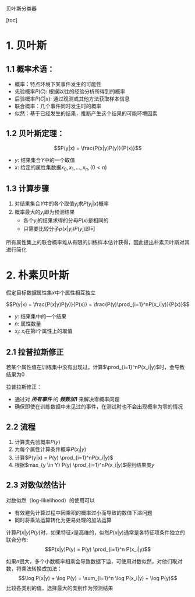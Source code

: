 贝叶斯分类器

[toc]

# 1. 贝叶斯


## 1.1 概率术语： 
- 概率：特点环境下某事件发生的可能性
- 先验概率$P(C)$: 根据以往的经验分析所得到的概率
- 后验概率$P(C|x)$: 通过观测或其他方法获取样本信息
- 联合概率：几个事件同时发生时的概率
- 似然：基于已经发生的结果，推断产生这个结果的可能环境因素


## 1.2 贝叶斯定理：
$$P(y|x) = \frac{P(x|y)P(y)}{P(x)}$$
- $y$: 结果集合$Y$中的一个取值
- $x$: 给定的属性集数据$x_0,x_1,...,x_n,(0 \lt n)$

## 1.3 计算步骤

1. 对结果集合$Y$中的各个取值$y_i$求$P(y_i|x)$概率
2. 概率最大的$y_i$即为预测结果
    - 各个$y_i$的结果求得的分母$P(x)$是相同的
    - 只需要比较分子$p(x|y_i)P(y_i)$即可  


所有属性集上的联合概率难从有限的训练样本估计获得，因此提出朴素贝叶斯对其进行简化



# 2. 朴素贝叶斯

假定目标数据属性集$x$中个属性相互独立

$$P(y|x) = \frac{P(x|y)P(y)}{P(x)} = \frac{P(y)\prod_{i=1}^nP(x_i|y)}{P(x)}$$
- $y$: 结果集中的一个结果
- $n$: 属性数量
- $x_i$: $x_i$在第i个属性上的取值


## 2.1 拉普拉斯修正


若某个属性值在训练集中没有出现过，计算$\prod_{i=1}^nP(x_i|y)$时，会导致结果为0


拉普拉斯修正：
- 通过对 ***所有事件*** 的 ***频数加1*** 来解决零概率问题
- 确保即使在训练数据中未见过的事件，在测试时也不会出现概率为零的情况


## 2.2 流程

1. 计算类先验概率$P(y)$
2. 为每个属性计算条件概率$P(x_i|y)$
3. 计算$P(y|x) = P(y) \prod_{i=1}^nP(x_i|y)$
4. 根据$max_{y \in Y} P(y) \prod_{i=1}^nP(x_i|y)$得到结果类$y$


## 2.3 对数似然估计

对数似然（log-likelihood）的使用可以
- 有效避免计算过程中因乘积的概率过小而导致的数值下溢问题
- 同时将乘法运算转化为更易处理的加法运算

计算$P(x|y)P(y)$时，如果特征$x$是高维的，似然$P(x|y)$通常是各特征项条件独立的联合分布:
$$P(x|y)P(y) = P(y) \prod_{i=1}^n P(x_i|y)$$

如果$n$很大，多个小数概率相乘会导致数据下溢，可使用对数似然，对他们取对数，将乘法转换成加法：
$$\log P(x|y) + \log P(y) = \sum_{i=1}^n \log P(x_i|y) + \log P(y)$$
比较各类别的值，选择最大的类别作为预测结果



